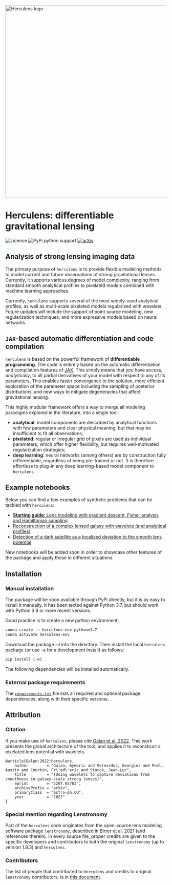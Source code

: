 <img src="images/horizontal.png" width="600" alt="Herculens logo" />

# Herculens: differentiable gravitational lensing

![License](https://img.shields.io/github/license/austinpeel/herculens)
![PyPi python support](https://img.shields.io/badge/Python-3.7-blue)
[![arXiv](https://img.shields.io/badge/arXiv-2207.05763-b31b1b.svg)](https://arxiv.org/abs/2207.05763)
<!-- ![PyPi version](https://img.shields.io/pypi/v/herculens) -->




## Analysis of strong lensing imaging data

The primary purpose of `herculens` is to provide flexible modeling methods to model current and future observations of strong gravitational lenses. Currently, it supports various degrees of model complexity, ranging from standard smooth analytical profiles to pixelated models combined with machine learning approaches.

Currently, `herculens` supports several of the most widely-used analytical profiles, as well as multi-scale pixelated models regularized with wavelets. Future updates will include the support of point source modeling, new regularization techniques, and more expressive models based on neural networks.





## `JAX`-based automatic differentiation and code compilation 

`herculens` is based on the powerful framework of **differentiable programming**. The code is entirely based on the automatic differentiation and compilation features of [JAX](https://jax.readthedocs.io/en/latest/#). This simply means that you have access, _analytically_, to all partial derivatives of your model with respect to any of its parameters. This enables faster convergence to the solution, more efficient exploration of the parameter space including the sampling of posterior distributions, and new ways to mitigate degeneracies that affect gravitational lensing.

This highly modular framework offers a way to merge all modeling paradigms explored in the literature, into a single tool:

- **analytical**: model components are described by analytical functions with few parameters and clear physical meaning, but that may be insufficient to fit all observations;
- **pixelated**: regular or irregular grid of pixels are used as individual parameters, which offer higher flexibility, but requires well-motivated regularization strategies;
- **deep learning**: neural networks (among others) are by construction fully differentiable, regardless of being pre-trained or not. It is therefore effortless to plug-in any deep learning-based model component to `herculens`.





## Example notebooks

Below you can find a few examples of synthetic problems that can be tackled with `herculens`:

- [**Starting guide**: Lens modeling with gradient descent, Fisher analysis and Hamiltonian sampling](https://github.com/aymgal/herculens_workspace/blob/main/notebooks/herculens__Starting_guide.ipynb)
- [Reconstruction of a complex lensed galaxy with wavelets (and analytical profiles)](https://github.com/aymgal/herculens_workspace/blob/main/notebooks/herculens__Complex_source_with_wavelets.ipynb)
- [Detection of a dark satellite as a localized deviation to the smooth lens potential](https://github.com/aymgal/herculens_workspace/blob/main/notebooks/herculens__Subhalo_detection_with_wavelets.ipynb)

New notebooks will be added soon in order to showcase other features of the package and apply those in different situations.



## Installation

### Manual installation

The package will be soon available through PyPi directly, but it is as easy to install it manually. It has been texted against Python 3.7, but should work with Python 3.8 or more recent versions.

Good practice is to create a new python environment:
```sh
conda create -n herculens-env python=3.7
conda activate herculens-env
```

Download the package `cd` into the directory. Then install the local `herculens` package (or use `-e` for a development install) as follows:
```sh
pip install (-e) .
```

The following dependencies will be installed automatically.



### External package requirements

The [`requirements.txt`](requirements.txt) file lists all required and optional package dependencies, along with their specific versions.



## Attribution

### Citation

If you make use of `herculens`, please cite [Galan et al. 2022](https://arxiv.org/abs/2207.05763). This work presents the global architecture of the tool, and applies it to reconstruct a pixelated lens potential with wavelets.
```
@article{Galan:2022:herculens,
    author        = "Galan, Aymeric and Vernardos, Georgios and Peel, Austin and Courbin, Fr\'ed\'eric and Starck, Jean-Luc",
    title         = "{Using wavelets to capture deviations from smoothness in galaxy-scale strong lenses}",
    eprint        = "2207.05763",
    archivePrefix = "arXiv",
    primaryClass  = "astro-ph.CO",
    year          = "2022"
}
```


### Special mention regarding Lenstronomy
Part of the `herculens` code originates from the open-source lens modeling software package [`lenstronomy`](https://github.com/sibirrer/lenstronomy), described in [Birrer et al. 2021](https://joss.theoj.org/papers/10.21105/joss.03283) (and references therein). In every source file, proper credits are given to the specific developers and contributors to both the original `lenstronomy` (up to version 1.9.3) and `herculens`.


### Contributors

The list of people that contributed to `Herculens` and credits to original `lenstronomy` contributors, is in [this document](AUTHORS.md).
